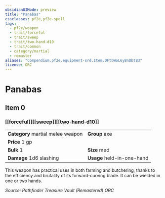 ```yaml
---
obsidianUIMode: preview
title: "Panabas"
cssclasses: pf2e,pf2e-spell
tags:
  - pf2e/weapon
  - trait/forceful
  - trait/sweep
  - trait/two-hand-d10
  - trait/common
  - category/martial
  - remaster
aliases: "Compendium.pf2e.equipment-srd.Item.DFtbWoL6yBnDbtB3"
license: ORC
---
```

# Panabas
## Item 0
### [[forceful]][[sweep]][[two-hand-d10]]

|  |  |
| -- | -- |
| **Category** martial melee weapon | **Group** axe |
| **Price** 1 gp |  |
| **Bulk** 1 | **Size** med |
| **Damage** 1d6 slashing  | **Usage** held-in-one-hand |



This weapon has practical uses in both farming and butchering, thanks to the efficiency and brutality of its forward-curving blade. It can be wielded in one or two hands.

*Source: Pathfinder Treasure Vault (Remastered)*
*ORC*